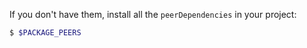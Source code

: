 If you don't have them, install all the `peerDependencies` in your project:

```bash
$ $PACKAGE_PEERS
```
